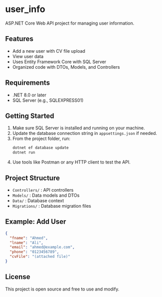 # user_info

ASP.NET Core Web API project for managing user information.

## Features
- Add a new user with CV file upload
- View user data
- Uses Entity Framework Core with SQL Server
- Organized code with DTOs, Models, and Controllers

## Requirements
- .NET 8.0 or later
- SQL Server (e.g., SQLEXPRESS01)

## Getting Started
1. Make sure SQL Server is installed and running on your machine.
2. Update the database connection string in `appsettings.json` if needed.
3. From the project folder, run:
   ```powershell
   dotnet ef database update
   dotnet run
   ```
4. Use tools like Postman or any HTTP client to test the API.

## Project Structure
- `Controllers/` : API controllers
- `Models/` : Data models and DTOs
- `Data/` : Database context
- `Migrations/` : Database migration files

## Example: Add User
```json
{
  "fname": "Ahmed",
  "lname": "Ali",
  "email": "ahmed@example.com",
  "phone": "0123456789",
  "cvFile": "(attached file)"
}
```

## License
This project is open source and free to use and modify.
